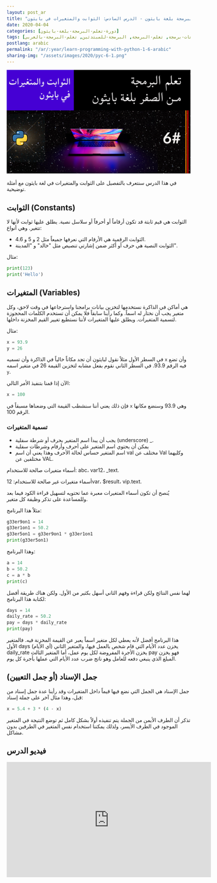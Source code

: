 ```yaml
---
layout: post_ar
title: "تعلم البرمجة بلغة بايثون - الدرس السادس: الثوابت والمتغيرات في بايثون"
date: 2020-04-04
categories: [دورة-تعلم-البرمجة-بلغة-بايثون] 
tags: [بايثون, برمجة, لغات-برمجة, تعلم-البرمجة, البرمجة-للمبتدئين, تعلم-البرمجة-بالعربي]
postlang: arabic 
permalink: "/ar/:year/learn-programming-with-python-1-6-arabic"
sharing-img: "/assets/images/2020/pyc-6-1.png"
---
```


![تعلم البرمجة بلغة بايثون - الدرس السادس: الثوابت والمتغيرات في بايثون](/assets/images/2020/pyc-6-1.png)

في هذا الدرس سنتعرف بالتفصيل على الثوابت والمتغيرات في لغة بايثون مع أمثلة توضيحية.

## الثوابت (Constants)

الثوابت هي قيم ثابتة قد تكون أرقاماً أو أحرفاً أو سلاسل نصية. يطلق عليها ثوابت لأنها لا تتغير. وهي أنواع:

- الثوابت الرقمية هي الأرقام التي نعرفها جميعاً مثل 2 و 5 و 4.6. 
- الثوابت النصية هي حرف أو أكثر ضمن إشارتي تنصيص مثل "خالد" و "المدينة".

مثال:

```python
print(123)
print('Hello')
```

## المتغيرات (Variables)

هي أماكن في الذاكرة نستخدمها لتخزين بيانات برامجنا واسترجاعها في وقت لاحق، وكل متغير يجب أن نختار له اسماً. وكما رأينا سابقاً فلا يمكن أن تستخدم الكلمات المحجوزة لتسمية المتغيرات. ويطلق عليها المتغيرات لأننا نستطيع تغيير القيم المخزنة داخلها.

مثال:

```python
x = 93.9
y = 26
```

في السطر الأول مثلاً نقول لبايثون أن تجد مكاناً خالياً في الذاكرة وأن تسميه `x` وأن تضع فيه الرقم 93.9. في السطر الثاني نقوم بفعل مشابه لتخزين القيمة 26 في متغير اسمه `y`.

الآن إذا قمنا بتنفيذ الأمر التالي:

```python
x = 100
```

فإن ذلك يعني أننا سنشطب القيمة التي وضعناها مسبقاً في `x` وهي 93.9 وسنضع مكانها الرقم 100.

### تسمية المتغيرات

- يجب أن يبدأ اسم المتغير بحرف أو شرطة سفلية (underscore) _.
- يمكن أن يحتوي اسم المتغير على أحرف وأرقام وشرطات سفلية
- اسم المتغير حساس لحالة الأحرف وهذا يعني أن اسم val مختلف عن Val وكليهما مختلفين عن VAL. 

أسماء متغيرات صالحة للاستخدام: abc، var12، _text.

أسماء متغيرات غير صالحة للاستخدام: 12var، $result، vip.text.

يُنصح أن تكون أسماء المتغيرات معبرة عما تحتويه لتسهيل قراءة الكود فيما بعد وللمساعدة على تذكر وظيفة كل متغير.

مثلاً هذا البرنامج:

```python
g33er9on1 = 14
g33er1on1 = 50.2
g33er5on1 = g33er9on1 * g33er1on1
print(g33er5on1)
```

وهذا البرنامج:

```python
a = 14
b = 50.2
c = a * b
print(c)
```

لهما نفس النتائج ولكن قراءة وفهم الثاني أسهل بكثير من الأول. ولكن هناك طريقة أفضل لكتابة هذا البرنامج:

```python
days = 14
daily_rate = 50.2
pay = days * daily_rate
print(pay)
```

هذا البرنامج أفضل لأنه يعطي لكل متغير اسماً يعبر عن القيمة المخزنة فيه. فالمتغير الأول days (أي الأيام) يخزن عدد الأيام التي قام شخص بالعمل فيها، والمتغير الثاني daily_rate يخزن الأجرة المفروضة لكل يوم عمل، أما المتغير الثالث pay فهو يخزن المبلغ الذي ينبغي دفعه للعامل وهو ناتج ضرب عدد الأيام التي عملها بأجرة كل يوم.

## جمل الإسناد (أو جمل التعيين)

جمل الإسناد هي الجمل التي نضع فيها قيماً داخل المتغيرات وقد رأينا عدة جمل إسناد من قبل، وهذا مثال آخر على جملة إسناد:

```python
x = 5.4 + 3 * (4 - x)
```

تذكر أن الطرف الأيمن من الجملة يتم تنفيذه أولاً بشكل كامل ثم توضع النتيجة في المتغير الموجود في الطرف الأيسر، ولذلك يمكننا استخدام نفس المتغير في الطرفين بدون مشاكل.

## فيديو الدرس

<iframe width="560" height="315" src="https://www.youtube.com/embed/6-FoYqhidlE" frameborder="0" allow="accelerometer; autoplay; encrypted-media; gyroscope; picture-in-picture" allowfullscreen></iframe>

